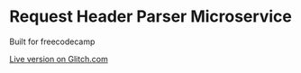 Request Header Parser Microservice
=========================

Built for freecodecamp

[Live version on Glitch.com](https://reqheader-jsanderson.glitch.me/)
